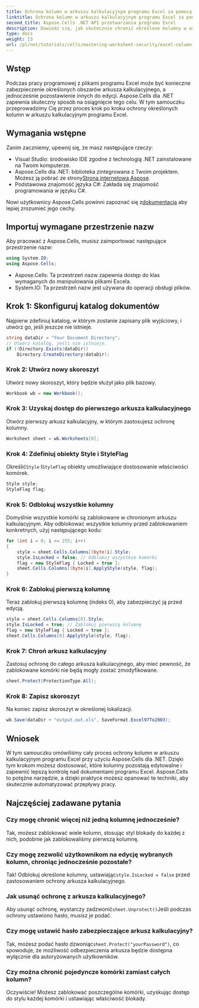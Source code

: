 ```yaml
---
title: Ochrona kolumn w arkuszu kalkulacyjnym programu Excel za pomocą Aspose.Cells
linktitle: Ochrona kolumn w arkuszu kalkulacyjnym programu Excel za pomocą Aspose.Cells
second_title: Aspose.Cells .NET API przetwarzania programu Excel
description: Dowiedz się, jak skutecznie chronić określone kolumny w arkuszach kalkulacyjnych programu Excel za pomocą Aspose.Cells dla .NET. Ten samouczek krok po kroku obejmuje wszystko, od konfiguracji środowiska po zapisywanie chronionych plików programu Excel.
type: docs
weight: 13
url: /pl/net/tutorials/cells/mastering-worksheet-security/excel-column-protection/
---
```

## Wstęp

Podczas pracy programowej z plikami programu Excel może być konieczne zabezpieczenie określonych obszarów arkusza kalkulacyjnego, a jednocześnie pozostawienie innych do edycji. Aspose.Cells dla .NET zapewnia skuteczny sposób na osiągnięcie tego celu. W tym samouczku przeprowadzimy Cię przez proces krok po kroku ochrony określonych kolumn w arkuszu kalkulacyjnym programu Excel.

## Wymagania wstępne
Zanim zaczniemy, upewnij się, że masz następujące rzeczy:
- Visual Studio: środowisko IDE zgodne z technologią .NET zainstalowane na Twoim komputerze.
-  Aspose.Cells dla .NET: biblioteka zintegrowana z Twoim projektem. Możesz ją pobrać ze strony[Strona internetowa Aspose](https://releases.aspose.com/cells/net/).
- Podstawowa znajomość języka C#: Zakłada się znajomość programowania w języku C#.

 Nowi użytkownicy Aspose.Cells powinni zapoznać się z[dokumentacja](https://reference.aspose.com/cells/net/) aby lepiej zrozumieć jego cechy.

## Importuj wymagane przestrzenie nazw
Aby pracować z Aspose.Cells, musisz zaimportować następujące przestrzenie nazw:

```csharp
using System.IO;
using Aspose.Cells;
```
- Aspose.Cells: Ta przestrzeń nazw zapewnia dostęp do klas wymaganych do manipulowania plikami Excela.
- System.IO: Ta przestrzeń nazw jest używana do operacji obsługi plików.

## Krok 1: Skonfiguruj katalog dokumentów

Najpierw zdefiniuj katalog, w którym zostanie zapisany plik wyjściowy, i utwórz go, jeśli jeszcze nie istnieje.

```csharp
string dataDir = "Your Document Directory";
// Utwórz katalog, jeśli nie istnieje.
if (!Directory.Exists(dataDir))
    Directory.CreateDirectory(dataDir);
```

### Krok 2: Utwórz nowy skoroszyt
Utwórz nowy skoroszyt, który będzie służył jako plik bazowy.

```csharp
Workbook wb = new Workbook();
```

### Krok 3: Uzyskaj dostęp do pierwszego arkusza kalkulacyjnego
Otwórz pierwszy arkusz kalkulacyjny, w którym zastosujesz ochronę kolumny.

```csharp
Worksheet sheet = wb.Worksheets[0];
```

### Krok 4: Zdefiniuj obiekty Style i StyleFlag
 Określić`Style` I`StyleFlag` obiekty umożliwiające dostosowanie właściwości komórek.

```csharp
Style style;
StyleFlag flag;
```

### Krok 5: Odblokuj wszystkie kolumny
Domyślnie wszystkie komórki są zablokowane w chronionym arkuszu kalkulacyjnym. Aby odblokować wszystkie kolumny przed zablokowaniem konkretnych, użyj następującego kodu:

```csharp
for (int i = 0; i <= 255; i++)
{
    style = sheet.Cells.Columns[(byte)i].Style;
    style.IsLocked = false; // Odblokuj wszystkie komórki
    flag = new StyleFlag { Locked = true };
    sheet.Cells.Columns[(byte)i].ApplyStyle(style, flag);
}
```

### Krok 6: Zablokuj pierwszą kolumnę
Teraz zablokuj pierwszą kolumnę (indeks 0), aby zabezpieczyć ją przed edycją.

```csharp
style = sheet.Cells.Columns[0].Style;
style.IsLocked = true; // Zablokuj pierwszą kolumnę
flag = new StyleFlag { Locked = true };
sheet.Cells.Columns[0].ApplyStyle(style, flag);
```

### Krok 7: Chroń arkusz kalkulacyjny
Zastosuj ochronę do całego arkusza kalkulacyjnego, aby mieć pewność, że zablokowane komórki nie będą mogły zostać zmodyfikowane.

```csharp
sheet.Protect(ProtectionType.All);
```

### Krok 8: Zapisz skoroszyt
Na koniec zapisz skoroszyt w określonej lokalizacji.

```csharp
wb.Save(dataDir + "output.out.xls", SaveFormat.Excel97To2003);
```

## Wniosek
W tym samouczku omówiliśmy cały proces ochrony kolumn w arkuszu kalkulacyjnym programu Excel przy użyciu Aspose.Cells dla .NET. Dzięki tym krokom możesz dostosować, które kolumny pozostają edytowalne i zapewnić lepszą kontrolę nad dokumentami programu Excel. Aspose.Cells to potężne narzędzie, a dzięki praktyce możesz opanować te techniki, aby skutecznie automatyzować przepływy pracy.

## Najczęściej zadawane pytania

### Czy mogę chronić więcej niż jedną kolumnę jednocześnie?
Tak, możesz zablokować wiele kolumn, stosując styl blokady do każdej z nich, podobnie jak zablokowaliśmy pierwszą kolumnę.

### Czy mogę zezwolić użytkownikom na edycję wybranych kolumn, chroniąc jednocześnie pozostałe?
 Tak! Odblokuj określone kolumny, ustawiając`style.IsLocked = false` przed zastosowaniem ochrony arkusza kalkulacyjnego.

### Jak usunąć ochronę z arkusza kalkulacyjnego?
 Aby usunąć ochronę, wystarczy zadzwonić`sheet.Unprotect()`Jeśli podczas ochrony ustawiono hasło, musisz je podać.

### Czy mogę ustawić hasło zabezpieczające arkusz kalkulacyjny?
 Tak, możesz podać hasło dzwoniąc`sheet.Protect("yourPassword")`, co spowoduje, że możliwość odbezpieczenia arkusza będzie dostępna wyłącznie dla autoryzowanych użytkowników.

### Czy można chronić pojedyncze komórki zamiast całych kolumn?
Oczywiście! Możesz zablokować poszczególne komórki, uzyskując dostęp do stylu każdej komórki i ustawiając właściwość blokady.
